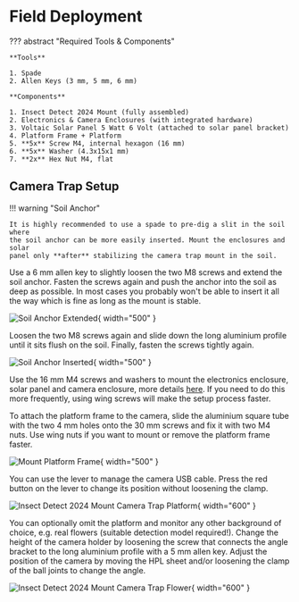# Field Deployment

??? abstract "Required Tools & Components"

    **Tools**

    1. Spade
    2. Allen Keys (3 mm, 5 mm, 6 mm)

    **Components**

    1. Insect Detect 2024 Mount (fully assembled)
    2. Electronics & Camera Enclosures (with integrated hardware)
    3. Voltaic Solar Panel 5 Watt 6 Volt (attached to solar panel bracket)
    4. Platform Frame + Platform
    5. **5x** Screw M4, internal hexagon (16 mm)
    6. **5x** Washer (4.3x15x1 mm)
    7. **2x** Hex Nut M4, flat

## Camera Trap Setup

!!! warning "Soil Anchor"

    It is highly recommended to use a spade to pre-dig a slit in the soil where
    the soil anchor can be more easily inserted. Mount the enclosures and solar
    panel only **after** stabilizing the camera trap mount in the soil.

Use a 6 mm allen key to slightly loosen the two M8 screws and extend the soil
anchor. Fasten the screws again and push the anchor into the soil as deep as
possible. In most cases you probably won't be able to insert it all the way
which is fine as long as the mount is stable.

![Soil Anchor Extended](assets/images/2024_soil_anchor_extended.jpg){ width="500" }

Loosen the two M8 screws again and slide down the long aluminium profile until
it sits flush on the soil. Finally, fasten the screws tightly again.

![Soil Anchor Inserted](assets/images/2024_soil_anchor_inserted.jpg){ width="500" }

Use the 16 mm M4 screws and washers to mount the electronics enclosure, solar
panel and camera enclosure, more details [here](2024_buildinstructions_mounting.md#3-mount-components).
If you need to do this more frequently, using wing screws will make the setup
process faster.

To attach the platform frame to the camera, slide the aluminium square tube with
the two 4 mm holes onto the 30 mm screws and fix it with two M4 nuts. Use wing
nuts if you want to mount or remove the platform frame faster.

![Mount Platform Frame](assets/images/2024_mount_platform_frame.jpg){ width="500" }

You can use the lever to manage the camera USB cable. Press the red button on
the lever to change its position without loosening the clamp.

![Insect Detect 2024 Mount Camera Trap Platform](assets/images/2024_mount_camtrap_platform.jpg){ width="600" }

You can optionally omit the platform and monitor any other background of choice,
e.g. real flowers (suitable detection model required!). Change the height of the
camera holder by loosening the screw that connects the angle bracket to the long
aluminium profile with a 5 mm allen key. Adjust the position of the camera by
moving the HPL sheet and/or loosening the clamp of the ball joints to change
the angle.

![Insect Detect 2024 Mount Camera Trap Flower](assets/images/2024_mount_camtrap_flower.jpg){ width="600" }
